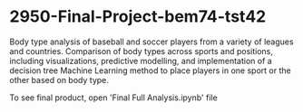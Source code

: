 # 2950-Final-Project-bem74-tst42
Body type analysis of baseball and soccer players from a variety of leagues and countries.
Comparison of body types across sports and positions, including visualizations, predictive modelling, 
and implementation of a decision tree Machine Learning method to place players in one sport or the other based on body type.

To see final product, open 'Final Full Analysis.ipynb' file
